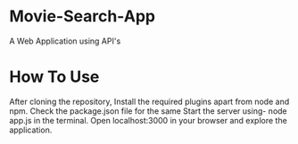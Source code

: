 # Movie-Search-App
A Web Application using API's

# How To Use
After cloning the repository,
Install the required plugins apart from node and npm.
Check the package.json file for the same
Start the server using- node app.js in the terminal.
Open localhost:3000 in your browser and explore the application.
